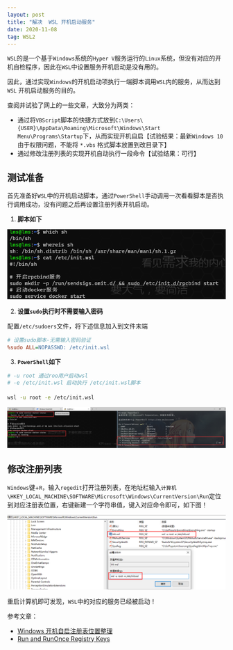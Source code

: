 ```yaml
---
layout: post
title: "解决  WSL 开机启动服务"
date: 2020-11-08
tag: WSL2
---
```


`WSL`的是一个基于`Windows`系统的`Hyper V`服务运行的`Linux`系统，但没有对应的开机自检程序，因此在`WSL`中设置服务开机启动是没有用的。

因此，通过实现`Windows`的开机启动项执行一端脚本调用`WSL`内的服务，从而达到 `WSL` 开机启动服务的目的。

查阅并试验了网上的一些文章，大致分为两类：

- 通过将`VBScript`脚本的快捷方式放到`C:\Users\{USER}\AppData\Roaming\Microsoft\Windows\Start Menu\Programs\Startup`下，从而实现开机自启【试验结果：最新`Windows 10`由于权限问题，不能将 `*.vbs` 格式脚本放置到改目录下】
- 通过修改注册列表的实现开机自动执行一段命令【试验结果：可行】

## 测试准备

首先准备好`WSL`中的开机启动脚本，通过`PowerShell`手动调用一次看看脚本是否执行调用成功，没有问题之后再设置注册列表开机启动。

1. **脚本如下**

![shell-script-init.wsl](/images/article/init.wsl-shell.png)

2. **设置`sudo`执行时不需要输入密码**

配置`/etc/sudoers`文件，将下述信息加入到文件末端

```ini
# 设置sudo脚本-无需输入密码验证
%sudo ALL=NOPASSWD: /etc/init.wsl
```

3. **`PowerShell`如下**

```sh
# -u root 通过roo用户启动wsl
# -e /etc/init.wsl 启动执行 /etc/init.wsl脚本

wsl -u root -e /etc/init.wsl
```
![powershell 调用 wsl内部脚本](/images/article/do-wsl-script-on-powershell.png)


## 修改注册列表

`Windows`键+`R`，输入`regedit`打开注册列表，在地址栏输入`计算机\HKEY_LOCAL_MACHINE\SOFTWARE\Microsoft\Windows\CurrentVersion\Run`定位到对应注册表位置，右键新建一个字符串值，键入对应命令即可，如下图！

![set regist service](/images/article/regedit-HKEY_LOCAL_MACHINE-RUN-init-wsl.png)

重启计算机即可发现，`WSL`中的对应的服务已经被启动！

参考文章：
- [Windows 开机自启注册表位置整理](https://zijieke.com/d/168)
- [Run and RunOnce Registry Keys](https://docs.microsoft.com/en-us/windows/win32/setupapi/run-and-runonce-registry-keys)